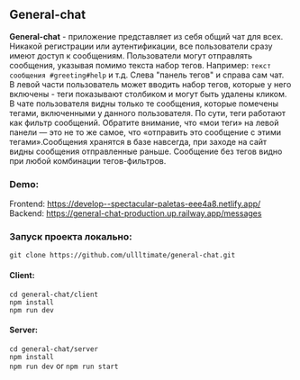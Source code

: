 ## General-chat                              

**General-chat** - приложение представляет из себя общий чат для всех. Никакой регистрации или аутентификации, все пользователи сразу имеют доступ к сообщениям. Пользователи могут отправлять сообщения, указывая помимо текста набор тегов. Например: `текст сообщения #greeting#help` и т.д. Слева "панель тегов" и справа сам чат.                     
В левой части пользователь может вводить набор тегов, которые у него включены - теги показывают столбиком и могут быть удалены кликом. В чате пользователя видны только те сообщения, которые помечены тегами, включенными у данного пользователя. По сути, теги работают как фильтр сообщений. Обратите внимание, что «мои теги» на левой панели — это не то же самое, что «отправить это сообщение с этими тегами».Сообщения хранятся в базе навсегда, при заходе на сайт видны сообщения отправленные раньше. Сообщение без тегов видно при любой комбинации тегов-фильтров.                        
<img src="https://i.ibb.co/wL1k71S/Screenshot-from-2023-08-17-15-56-09.png" alt="">

### Demo:                   

Frontend: https://develop--spectacular-paletas-eee4a8.netlify.app/                                 
Backend: https://general-chat-production.up.railway.app/messages

### Запуск проекта локально:                 

`git clone https://github.com/ullltimate/general-chat.git`                 

#### Client:

`cd general-chat/client`        
`npm install`                  
`npm run dev`          

#### Server:

`cd general-chat/server`        
`npm install`                  
`npm run dev` or `npm run start`                 
